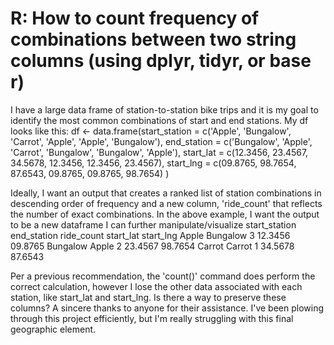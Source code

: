 
# R: How to count frequency of combinations between two string columns (using dplyr, tidyr, or base r)

I have a large data frame of station-to-station bike trips and it is my goal to identify the most common combinations of start and end stations. My df looks like this:
df <- data.frame(start_station = c('Apple', 'Bungalow', 'Carrot', 'Apple', 'Apple', 'Bungalow'),
                 end_station = c('Bungalow', 'Apple', 'Carrot', 'Bungalow', 'Bungalow', 'Apple'),
                 start_lat = c(12.3456, 23.4567, 34.5678, 12.3456, 12.3456, 23.4567),
                 start_lng = c(09.8765, 98.7654, 87.6543, 09.8765, 09.8765, 98.7654)
)

Ideally, I want an output that creates a ranked list of station combinations in descending order of frequency and a new column, 'ride_count' that reflects the number of exact combinations.
In the above example, I want the output to be a new dataframe I can further manipulate/visualize
start_station   end_station   ride_count start_lat   start_lng
Apple            Bungalow      3          12.3456    09.8765
Bungalow         Apple         2          23.4567    98.7654
Carrot           Carrot        1          34.5678    87.6543

Per a previous recommendation, the 'count()' command does perform the correct calculation, however I lose the other data associated with each station, like start_lat and start_lng.
Is there a way to preserve these columns?
A sincere thanks to anyone for their assistance. I've been plowing through this project efficiently, but I'm really struggling with this final geographic element.

        